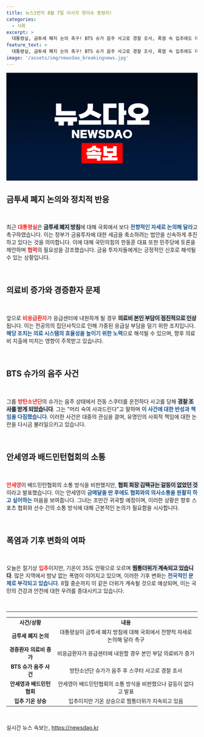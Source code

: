 ```yaml
---
title: 뉴스1번지 8월 7일 이시각 핫이슈 총정리!
categories:
  - 사회
excerpt: >
  대통령실, 금투세 폐지 논의 촉구! BTS 슈가 음주 사고로 경찰 조사, 폭염 속 입추에도 더위 계속… 뉴스 속 뜨거운 이슈들을 한눈에 확인해 보세요!
feature_text: >
  대통령실, 금투세 폐지 논의 촉구! BTS 슈가 음주 사고로 경찰 조사, 폭염 속 입추에도 더위 계속… 뉴스 속 뜨거운 이슈들을 한눈에 확인해 보세요!
image: '/assets/img/newsdao_breakingnews.jpg'
---
```


<p><img src="/assets/img/newsdao_breakingnews.jpg" alt="implanttips 속보" /></p>

<h2 data-ke-size="size26">금투세 폐지 논의와 정치적 반응</h2>

<p data-ke-size="size16">&nbsp;</p>

<p data-ke-size="size16">최근 <b><span style="color: #ee2323;">대통령실</span></b>은 <b><span style="background-color: #21538527;">금투세 폐지 방침</span></b>에 대해 국회에서 보다 <b><span style="color: #1a5490;">전향적인 자세로 논의해 달라</span></b>고 촉구하였습니다. 이는 정부가 금융투자에 대한 세금을 축소하려는 법안을 신속하게 추진하고 있다는 것을 의미합니다. 이에 대해 국민의힘의 한동훈 대표 또한 민주당에 토론을 제안하며 <b><span style="color: #ee2323;">협력</span></b>의 필요성을 강조했습니다. 금융 투자자들에게는 긍정적인 신호로 해석될 수 있는 상황입니다.</p>

<p data-ke-size="size16">&nbsp;</p>

<h2 data-ke-size="size26">의료비 증가와 경증환자 문제</h2>

<p data-ke-size="size16">&nbsp;</p>

<p data-ke-size="size16">앞으로 <b><span style="color: #ee2323;">비응급환자</span></b>가 응급센터에 내원하게 될 경우 <b><span style="background-color: #21538527;">의료비 본인 부담이 점진적으로 인상</span></b>됩니다. 이는 전공의의 집단사직으로 인해 가중된 응급실 부담을 덜기 위한 조치입니다. <b><span style="color: #1a5490;">해당 조치는 의료 시스템의 효율성을 높이기 위한 노력</span></b>으로 해석될 수 있으며, 향후 의료비 지출에 미치는 영향이 주목받고 있습니다.</p>

<p data-ke-size="size16">&nbsp;</p>

<h2 data-ke-size="size26">BTS 슈가의 음주 사건</h2>

<p data-ke-size="size16">&nbsp;</p>

<p data-ke-size="size16">그룹 <b><span style="color: #ee2323;">방탄소년단</span></b>의 슈가는 음주 상태에서 전동 스쿠터를 운전하다 사고를 당해 <b><span style="background-color: #21538527;">경찰 조사를 받게 되었습니다</span></b>. 그는 "머리 숙여 사과드린다"고 말하며 <b><span style="color: #1a5490;">이 사건에 대한 반성과 책임을 다짐했습니다</span></b>. 이러한 사건은 대중의 관심을 끌며, 유명인의 사회적 책임에 대한 논란을 다시금 불러일으키고 있습니다.</p>

<p data-ke-size="size16">&nbsp;</p>

<h2 data-ke-size="size26">안세영과 배드민턴협회의 소통</h2>

<p data-ke-size="size16">&nbsp;</p>

<p data-ke-size="size16"><b><span style="color: #ee2323;">안세영</span></b>이 배드민턴협회의 소통 방식을 비판했지만, <b><span style="background-color: #21538527;">협회 회장 김택규는 갈등이 없었던 것</span></b>이라고 발표했습니다. 이는 안세영이 <b><span style="color: #1a5490;">금메달을 딴 후에도 협회와의 의사소통을 원활히 하고 싶어하는</span></b> 마음을 보여줍니다. 그녀는 조만간 귀국할 예정이며, 이러한 상황은 향후 스포츠 협회와 선수 간의 소통 방식에 대해 근본적인 논의가 필요함을 시사합니다.</p>

<p data-ke-size="size16">&nbsp;</p>

<h2 data-ke-size="size26">폭염과 기후 변화의 여파</h2>

<p data-ke-size="size16">&nbsp;</p>

<p data-ke-size="size16">오늘은 절기상 <b><span style="color: #ee2323;">입추</span></b>이지만, 기온이 35도 안팎으로 오르며 <b><span style="background-color: #21538527;">찜통더위가 계속되고 있습니다</span></b>. 많은 지역에서 밤낮 없는 폭염이 이어지고 있으며, 이러한 기후 변화는 <b><span style="color: #1a5490;">전국적인 문제로 부각되고 있습니다</span></b>. 8월 중순까지 이 같은 더위가 계속될 것으로 예상되며, 이는 국민의 건강과 안전에 대한 우려를 증대시키고 있습니다.</p>

<p data-ke-size="size16">&nbsp;</p>

<hr />

<table style="width: 100%; border-collapse: collapse;">
<tr>
<td style="text-align: center; height: 17px;"><b>사건/상황</b></td>
<td style="text-align: center; height: 17px;"><b>내용</b></td>
</tr>
<tr>
<td style="text-align: center; height: 17px;"><b>금투세 폐지 논의</b></td>
<td style="text-align: center; height: 17px;">대통령실이 금투세 폐지 방침에 대해 국회에서 전향적 자세로 논의해 달라 촉구</td>
</tr>
<tr>
<td style="text-align: center; height: 17px;"><b>경증환자 의료비 증가</b></td>
<td style="text-align: center; height: 17px;">비응급환자가 응급센터에 내원할 경우 본인 부담 의료비가 증가<br></td>
</tr>
<tr>
<td style="text-align: center; height: 17px;"><b>BTS 슈가 음주 사건</b></td>
<td style="text-align: center; height: 17px;">방탄소년단 슈가가 음주 후 스쿠터 사고로 경찰 조사</td>
</tr>
<tr>
<td style="text-align: center; height: 17px;"><b>안세영과 배드민턴협회</b></td>
<td style="text-align: center; height: 17px;">안세영이 배드민턴협회의 소통 방식을 비판했으나 갈등이 없다고 발표</td>
</tr>
<tr>
<td style="text-align: center; height: 17px;"><b>입추 기온 상승</b></td>
<td style="text-align: center; height: 17px;">입추이지만 기온 상승으로 찜통더위가 지속되고 있음</td>
</tr>
</table>

<p data-ke-size="size16">&nbsp;</p>
실시간 뉴스 속보는, <a href="https://newsdao.kr" rel="dofollow">https://newsdao.kr</a>


